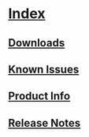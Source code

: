 # [Index](index.md)
## [Downloads](downloads/index.md)
## [Known Issues](knownissues/index.md)
## [Product Info](productinfo/index.md)
## [Release Notes](releasenotes/index.md)